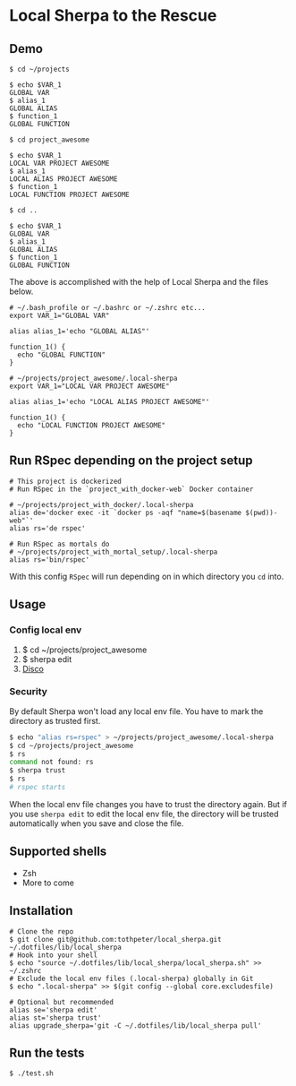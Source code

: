 # Local Sherpa to the Rescue

## Demo

```shell
$ cd ~/projects

$ echo $VAR_1
GLOBAL VAR
$ alias_1
GLOBAL ALIAS
$ function_1
GLOBAL FUNCTION

$ cd project_awesome

$ echo $VAR_1
LOCAL VAR PROJECT AWESOME
$ alias_1
LOCAL ALIAS PROJECT AWESOME
$ function_1
LOCAL FUNCTION PROJECT AWESOME

$ cd ..

$ echo $VAR_1
GLOBAL VAR
$ alias_1
GLOBAL ALIAS
$ function_1
GLOBAL FUNCTION
```

The above is accomplished with the help of Local Sherpa and the files below.

```shell
# ~/.bash_profile or ~/.bashrc or ~/.zshrc etc...
export VAR_1="GLOBAL VAR"

alias alias_1='echo "GLOBAL ALIAS"'

function_1() {
  echo "GLOBAL FUNCTION"
}
```

```shell
# ~/projects/project_awesome/.local-sherpa
export VAR_1="LOCAL VAR PROJECT AWESOME"

alias alias_1='echo "LOCAL ALIAS PROJECT AWESOME"'

function_1() {
  echo "LOCAL FUNCTION PROJECT AWESOME"
}
```

## Run RSpec depending on the project setup

```shell
# This project is dockerized
# Run RSpec in the `project_with_docker-web` Docker container

# ~/projects/project_with_docker/.local-sherpa
alias de='docker exec -it `docker ps -aqf "name=$(basename $(pwd))-web"`'
alias rs='de rspec'
```

```shell
# Run RSpec as mortals do
# ~/projects/project_with_mortal_setup/.local-sherpa
alias rs='bin/rspec'
```

With this config `RSpec` will run depending on in which directory you `cd` into.

## Usage
### Config local env
1. $ cd ~/projects/project_awesome
2. $ sherpa edit
3. [Disco](https://www.youtube.com/watch?v=UkSPUDpe0U8)

### Security

By default Sherpa won't load any local env file. You have to mark the directory as trusted first.

``` bash
$ echo "alias rs=rspec" > ~/projects/project_awesome/.local-sherpa
$ cd ~/projects/project_awesome
$ rs
command not found: rs
$ sherpa trust
$ rs
# rspec starts
```

When the local env file changes you have to trust the directory again. But if you use `sherpa edit` to edit the local env file, the directory will be trusted automatically when you save and close the file.

## Supported shells
- Zsh
- More to come

## Installation

```shell
# Clone the repo
$ git clone git@github.com:tothpeter/local_sherpa.git ~/.dotfiles/lib/local_sherpa
# Hook into your shell
$ echo "source ~/.dotfiles/lib/local_sherpa/local_sherpa.sh" >> ~/.zshrc
# Exclude the local env files (.local-sherpa) globally in Git
$ echo ".local-sherpa" >> $(git config --global core.excludesfile)

# Optional but recommended
alias se='sherpa edit'
alias st='sherpa trust'
alias upgrade_sherpa='git -C ~/.dotfiles/lib/local_sherpa pull'
```

## Run the tests

`$ ./test.sh`
